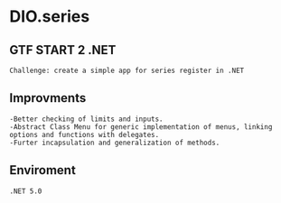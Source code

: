 # DIO.series
## GTF START 2 .NET 
    Challenge: create a simple app for series register in .NET


## Improvments 

    -Better checking of limits and inputs.
    -Abstract Class Menu for generic implementation of menus, linking options and functions with delegates.
    -Furter incapsulation and generalization of methods.
## Enviroment
    .NET 5.0
